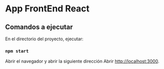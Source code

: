 # App FrontEnd React

## Comandos a ejecutar

En el directorio del proyecto, ejecutar:

### `npm start`

Abrir el navegador y abrir la siguiente dirección
Abrir [http://localhost:3000](http://localhost:3000).





